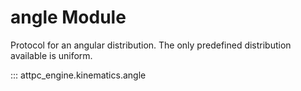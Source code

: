 # angle Module

Protocol for an angular distribution. The only predefined distribution available is uniform.

::: attpc_engine.kinematics.angle